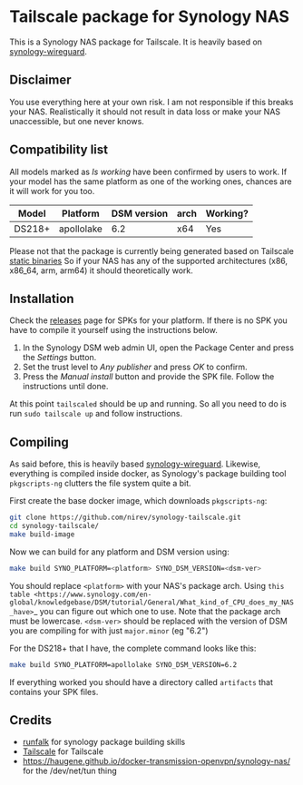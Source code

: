 # Tailscale package for Synology NAS

This is a Synology NAS package for Tailscale.
It is heavily based on [synology-wireguard](https://github.com/runfalk/synology-wireguard).

## Disclaimer

You use everything here at your own risk. I am not responsible if this
breaks your NAS. Realistically it should not result in data loss or make
your NAS unaccessible, but one never knows.

Compatibility list
------------------

All models marked as *Is working* have been confirmed by users to work. If
your model has the same platform as one of the working ones, chances are
it will work for you too.

| Model  | Platform   | DSM version | arch | Working? |
| ------ | ---------- | ----------- | ---- | -------- |
| DS218+ | apollolake | 6.2         | x64  | Yes      |


Please not that the package is currently being generated based on
Tailscale [static binaries](https://pkgs.tailscale.com/stable/#static)
So if your NAS has any of the supported architectures (x86, x86_64, arm, arm64)
it should theoretically work.

## Installation

Check the [releases](https://github.com/nirev/synology-tailscale/releases)
page for SPKs for your platform. If there is no SPK you have to compile
it yourself using the instructions below.

1.  In the Synology DSM web admin UI, open the Package Center and press
    the *Settings* button.
2.  Set the trust level to *Any publisher* and press *OK* to confirm.
3.  Press the *Manual install* button and provide the SPK file.
   Follow the instructions until done.

At this point `tailscaled` should be up and running.
So all you need to do is run `sudo tailscale up` and follow instructions.


## Compiling

As said before, this is heavily based [synology-wireguard](https://github.com/runfalk/synology-wireguard).
Likewise, everything is compiled inside docker, as Synology's package building tool `pkgscripts-ng`
clutters the file system quite a bit.

First create the base docker image, which downloads `pkgscripts-ng`:

```bash
git clone https://github.com/nirev/synology-tailscale.git
cd synology-tailscale/
make build-image
```

Now we can build for any platform and DSM version using:

```bash
make build SYNO_PLATFORM=<platform> SYNO_DSM_VERSION=<dsm-ver>
```

You should replace `<platform>` with your NAS's package arch. Using
`this table <https://www.synology.com/en-global/knowledgebase/DSM/tutorial/General/What_kind_of_CPU_does_my_NAS_have>`\_
you can figure out which one to use. Note that the package arch must be
lowercase. `<dsm-ver>` should be replaced with the version of DSM you
are compiling for with just `major.minor` (eg "6.2")

For the DS218+ that I have, the complete command looks like this:

```bash
make build SYNO_PLATFORM=apollolake SYNO_DSM_VERSION=6.2
```


If everything worked you should have a directory called `artifacts` that
contains your SPK files.

## Credits

- [runfalk](https://github.com/runfalk/synology-wireguard) for synology package building skills
- [Tailscale](https://github.com/tailscale) for Tailscale
- https://haugene.github.io/docker-transmission-openvpn/synology-nas/ for the /dev/net/tun thing
